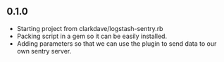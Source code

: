 ## 0.1.0
 - Starting project from clarkdave/logstash-sentry.rb
 - Packing script in a gem so it can be easily installed.
 - Adding parameters so that we can use the plugin to send data to our own sentry server.
